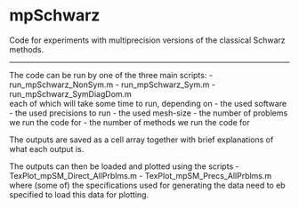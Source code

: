 # mpSchwarz
Code for experiments with multiprecision versions of the classical Schwarz methods.

-------------------------
The code can be run by one of the three main scripts:
    - run_mpSchwarz_NonSym.m
    - run_mpSchwarz_Sym.m
    - run_mpSchwarz_SymDiagDom.m    
each of which will take some time to run, depending on 
    - the used software
    - the used precisions to run
    - the used mesh-size
    - the number of problems we run the code for
    - the number of methods we run the code for

The outputs are saved as a cell array together with brief explanations of what each output is.

The outputs can then be loaded and plotted using the scripts
    - TexPlot_mpSM_Direct_AllPrblms.m
    - TexPlot_mpSM_Precs_AllPrblms.m    
where (some of) the specifications used for generating the data need to eb specified to load this data for plotting.